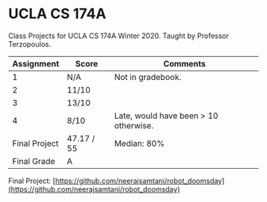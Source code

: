 # UCLA CS 174A

Class Projects for UCLA CS 174A Winter 2020. Taught by Professor Terzopoulos.

| Assignment    | Score      | Comments                              |
| ------------- | ---------- | ------------------------------------- |
| 1             | N/A        | Not in gradebook.                     |
| 2             | 11/10      |                                       |
| 3             | 13/10      |                                       |
| 4             | 8/10       | Late, would have been > 10 otherwise. |
| Final Project | 47.17 / 55 | Median: 80%                           |
| Final Grade   | A          |                                       |

Final Project: [https://github.com/neerajsamtani/robot_doomsday](https://github.com/neerajsamtani/robot_doomsday)
